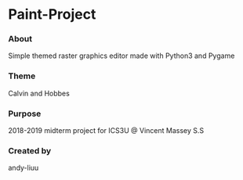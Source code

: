 # Paint-Project
### About
Simple themed raster graphics editor made with Python3 and Pygame

### Theme
Calvin and Hobbes

### Purpose
2018-2019 midterm project for ICS3U @ Vincent Massey S.S
### Created by
andy-liuu
